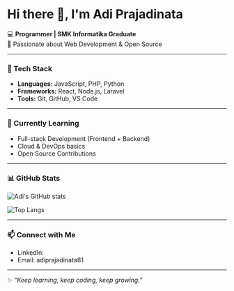 # Hi there 👋, I'm Adi Prajadinata  

💻 **Programmer | SMK Informatika Graduate**  
🚀 Passionate about Web Development & Open Source  

---

### 🔧 Tech Stack
- **Languages:** JavaScript, PHP, Python  
- **Frameworks:** React, Node.js, Laravel  
- **Tools:** Git, GitHub, VS Code  

---

### 🌱 Currently Learning
- Full-stack Development (Frontend + Backend)  
- Cloud & DevOps basics  
- Open Source Contributions  

---

### 📊 GitHub Stats
![Adi's GitHub stats](https://github-readme-stats.vercel.app/api?username=adiprajadinata&show_icons=true&theme=radical)  

![Top Langs](https://github-readme-stats.vercel.app/api/top-langs/?username=adiprajadinata&layout=compact&theme=radical)  

---

### 📫 Connect with Me
- LinkedIn: 
- Email: adiprajadinata81  

---

✨ *“Keep learning, keep coding, keep growing.”*  

